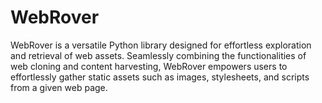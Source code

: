 # WebRover
WebRover is a versatile Python library designed for effortless exploration and retrieval of web assets. Seamlessly combining the functionalities of web cloning and content harvesting, WebRover empowers users to effortlessly gather static assets such as images, stylesheets, and scripts from a given web page.
